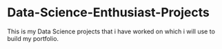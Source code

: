 # Data-Science-Enthusiast-Projects
This is my Data Science projects that i have worked on which i will use to build my portfolio.
